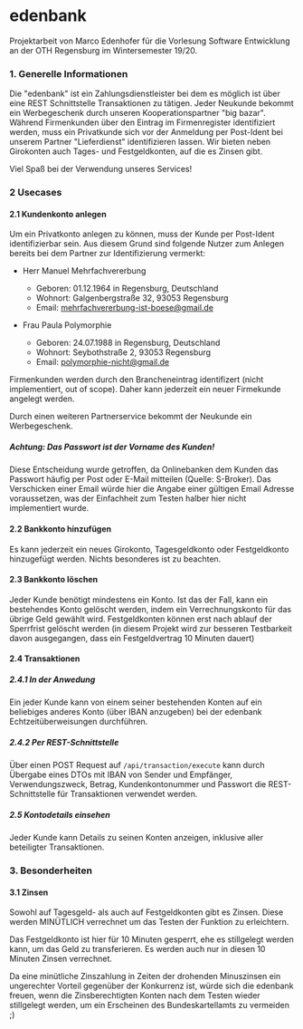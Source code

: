 # edenbank
Projektarbeit von Marco Edenhofer für die Vorlesung Software Entwicklung an der OTH Regensburg im 
Wintersemester 19/20. 

### 1. Generelle Informationen

Die "edenbank" ist ein Zahlungsdienstleister bei dem es möglich ist über eine REST 
Schnittstelle Transaktionen zu tätigen. Jeder Neukunde bekommt ein Werbegeschenk 
durch unseren Kooperationspartner "big bazar". Während Firmenkunden über den
Eintrag im Firmenregister identifiziert werden, muss ein Privatkunde sich vor
der Anmeldung per Post-Ident bei unserem Partner "Lieferdienst" identifizieren 
lassen. Wir bieten neben Girokonten auch Tages- und Festgeldkonten, auf die es 
Zinsen gibt.

Viel Spaß bei der Verwendung unseres Services!

### 2 Usecases
#### 2.1 Kundenkonto anlegen
Um ein Privatkonto anlegen zu können, muss der Kunde per Post-Ident 
identifizierbar sein. Aus diesem Grund sind folgende Nutzer zum Anlegen bereits
bei dem Partner zur Identifizierung vermerkt:

- Herr Manuel Mehrfachvererbung
  - Geboren: 01.12.1964 in Regensburg, Deutschland
  - Wohnort: Galgenbergstraße 32, 93053 Regensburg
  - Email: mehrfachvererbung-ist-boese@gmail.de

- Frau Paula Polymorphie
  - Geboren: 24.07.1988 in Regensburg, Deutschland
  - Wohnort: Seybothstraße 2, 93053 Regensburg 
  - Email: polymorphie-nicht@gmail.de
  
Firmenkunden werden durch den Brancheneintrag identifizert 
(nicht implementiert, out of scope). Daher kann jederzeit ein neuer Firmekunde 
angelegt werden.

Durch einen weiteren Partnerservice bekommt der Neukunde ein Werbegeschenk.

##### Achtung: Das Passwort ist der Vorname des Kunden!

Diese Entscheidung wurde getroffen, da Onlinebanken dem Kunden das Passwort
häufig per Post oder E-Mail mitteilen (Quelle: S-Broker). Das Verschicken einer Email würde
hier die Angabe einer gültigen Email Adresse voraussetzen, was der Einfachheit zum
Testen halber hier nicht implementiert wurde.

#### 2.2 Bankkonto hinzufügen
Es kann jederzeit ein neues Girokonto, Tagesgeldkonto oder Festgeldkonto 
hinzugefügt werden. Nichts besonderes ist zu beachten.

#### 2.3 Bankkonto löschen
Jeder Kunde benötigt mindestens ein Konto. Ist das der Fall, kann ein bestehendes
Konto gelöscht werden, indem ein Verrechnungskonto für das übrige Geld gewählt wird.
Festgeldkonten können erst nach ablauf der Sperrfrist gelöscht werden (in diesem 
Projekt wird zur besseren Testbarkeit davon ausgegangen, dass ein 
Festgeldvertrag 10 Minuten dauert)

#### 2.4 Transaktionen
##### 2.4.1 In der Anwedung

Ein jeder Kunde kann von einem seiner bestehenden Konten auf ein beliebiges anderes
Konto (über IBAN anzugeben) bei der edenbank Echtzeitüberweisungen durchführen.

##### 2.4.2 Per REST-Schnittstelle

Über einen POST Request auf `/api/transaction/execute` kann durch Übergabe eines
DTOs mit IBAN von Sender und Empfänger, Verwendungszweck, Betrag, Kundenkontonummer
und Passwort die REST-Schnittstelle für Transaktionen verwendet werden.

##### 2.5 Kontodetails einsehen
Jeder Kunde kann Details zu seinen Konten anzeigen, inklusive aller beteiligter
Transaktionen.

### 3. Besonderheiten

#### 3.1 Zinsen
Sowohl auf Tagesgeld- als auch auf Festgeldkonten gibt es Zinsen. Diese werden 
MINÜTLICH verrechnet um das Testen der Funktion zu erleichtern. 

Das Festgeldkonto ist hier für 10 Minuten gesperrt, ehe es stillgelegt werden kann,
um das Geld zu transferieren. Es werden auch nur in diesen 10 Minuten Zinsen 
verrechnet.

Da eine minütliche Zinszahlung in Zeiten der drohenden Minuszinsen ein
ungerechter Vorteil gegenüber der Konkurrenz ist, würde sich die edenbank freuen,
wenn die Zinsberechtigten Konten nach dem Testen wieder stillgelegt
werden, um ein Erscheinen des Bundeskartellamts zu vermeiden ;)
